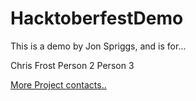# HacktoberfestDemo

This is a demo by Jon Spriggs, and is for...

Chris Frost
Person 2
Person 3

[More Project contacts..](Contacts.md)
